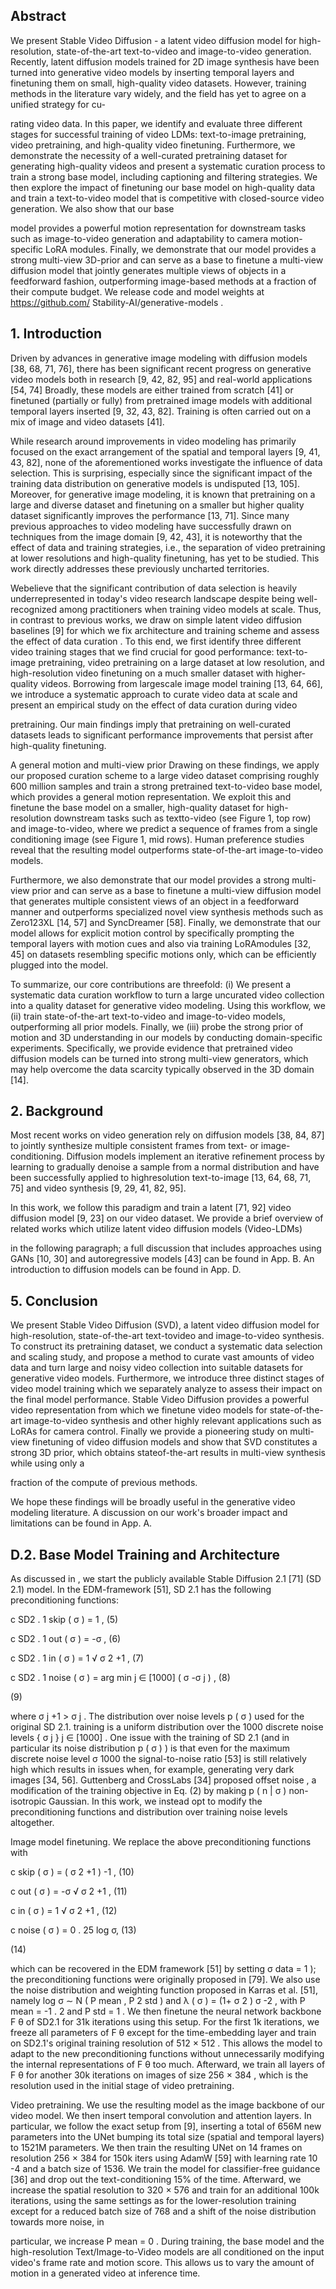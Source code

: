 ## Abstract

We present Stable Video Diffusion - a latent video diffusion model for high-resolution, state-of-the-art text-to-video and image-to-video generation. Recently, latent diffusion models trained for 2D image synthesis have been turned into generative video models by inserting temporal layers and finetuning them on small, high-quality video datasets. However, training methods in the literature vary widely, and the field has yet to agree on a unified strategy for cu-

rating video data. In this paper, we identify and evaluate three different stages for successful training of video LDMs: text-to-image pretraining, video pretraining, and high-quality video finetuning. Furthermore, we demonstrate the necessity of a well-curated pretraining dataset for generating high-quality videos and present a systematic curation process to train a strong base model, including captioning and filtering strategies. We then explore the impact of finetuning our base model on high-quality data and train a text-to-video model that is competitive with closed-source video generation. We also show that our base

<!-- image -->

<!-- image -->

model provides a powerful motion representation for downstream tasks such as image-to-video generation and adaptability to camera motion-specific LoRA modules. Finally, we demonstrate that our model provides a strong multi-view 3D-prior and can serve as a base to finetune a multi-view diffusion model that jointly generates multiple views of objects in a feedforward fashion, outperforming image-based methods at a fraction of their compute budget. We release code and model weights at https://github.com/ Stability-AI/generative-models .

## 1. Introduction

Driven by advances in generative image modeling with diffusion models [38, 68, 71, 76], there has been significant recent progress on generative video models both in research [9, 42, 82, 95] and real-world applications [54, 74] Broadly, these models are either trained from scratch [41] or finetuned (partially or fully) from pretrained image models with additional temporal layers inserted [9, 32, 43, 82]. Training is often carried out on a mix of image and video datasets [41].

While research around improvements in video modeling has primarily focused on the exact arrangement of the spatial and temporal layers [9, 41, 43, 82], none of the aforementioned works investigate the influence of data selection. This is surprising, especially since the significant impact of the training data distribution on generative models is undisputed [13, 105]. Moreover, for generative image modeling, it is known that pretraining on a large and diverse dataset and finetuning on a smaller but higher quality dataset significantly improves the performance [13, 71]. Since many previous approaches to video modeling have successfully drawn on techniques from the image domain [9, 42, 43], it is noteworthy that the effect of data and training strategies, i.e., the separation of video pretraining at lower resolutions and high-quality finetuning, has yet to be studied. This work directly addresses these previously uncharted territories.

Webelieve that the significant contribution of data selection is heavily underrepresented in today's video research landscape despite being well-recognized among practitioners when training video models at scale. Thus, in contrast to previous works, we draw on simple latent video diffusion baselines [9] for which we fix architecture and training scheme and assess the effect of data curation . To this end, we first identify three different video training stages that we find crucial for good performance: text-to-image pretraining, video pretraining on a large dataset at low resolution, and high-resolution video finetuning on a much smaller dataset with higher-quality videos. Borrowing from largescale image model training [13, 64, 66], we introduce a systematic approach to curate video data at scale and present an empirical study on the effect of data curation during video

pretraining. Our main findings imply that pretraining on well-curated datasets leads to significant performance improvements that persist after high-quality finetuning.

A general motion and multi-view prior Drawing on these findings, we apply our proposed curation scheme to a large video dataset comprising roughly 600 million samples and train a strong pretrained text-to-video base model, which provides a general motion representation. We exploit this and finetune the base model on a smaller, high-quality dataset for high-resolution downstream tasks such as textto-video (see Figure 1, top row) and image-to-video, where we predict a sequence of frames from a single conditioning image (see Figure 1, mid rows). Human preference studies reveal that the resulting model outperforms state-of-the-art image-to-video models.

Furthermore, we also demonstrate that our model provides a strong multi-view prior and can serve as a base to finetune a multi-view diffusion model that generates multiple consistent views of an object in a feedforward manner and outperforms specialized novel view synthesis methods such as Zero123XL [14, 57] and SyncDreamer [58]. Finally, we demonstrate that our model allows for explicit motion control by specifically prompting the temporal layers with motion cues and also via training LoRAmodules [32, 45] on datasets resembling specific motions only, which can be efficiently plugged into the model.

To summarize, our core contributions are threefold: (i) We present a systematic data curation workflow to turn a large uncurated video collection into a quality dataset for generative video modeling. Using this workflow, we (ii) train state-of-the-art text-to-video and image-to-video models, outperforming all prior models. Finally, we (iii) probe the strong prior of motion and 3D understanding in our models by conducting domain-specific experiments. Specifically, we provide evidence that pretrained video diffusion models can be turned into strong multi-view generators, which may help overcome the data scarcity typically observed in the 3D domain [14].

## 2. Background

Most recent works on video generation rely on diffusion models [38, 84, 87] to jointly synthesize multiple consistent frames from text- or image-conditioning. Diffusion models implement an iterative refinement process by learning to gradually denoise a sample from a normal distribution and have been successfully applied to highresolution text-to-image [13, 64, 68, 71, 75] and video synthesis [9, 29, 41, 82, 95].

In this work, we follow this paradigm and train a latent [71, 92] video diffusion model [9, 23] on our video dataset. We provide a brief overview of related works which utilize latent video diffusion models (Video-LDMs)

in the following paragraph; a full discussion that includes approaches using GANs [10, 30] and autoregressive models [43] can be found in App. B. An introduction to diffusion models can be found in App. D.

## 5. Conclusion

We present Stable Video Diffusion (SVD), a latent video diffusion model for high-resolution, state-of-the-art text-tovideo and image-to-video synthesis. To construct its pretraining dataset, we conduct a systematic data selection and scaling study, and propose a method to curate vast amounts of video data and turn large and noisy video collection into suitable datasets for generative video models. Furthermore, we introduce three distinct stages of video model training which we separately analyze to assess their impact on the final model performance. Stable Video Diffusion provides a powerful video representation from which we finetune video models for state-of-the-art image-to-video synthesis and other highly relevant applications such as LoRAs for camera control. Finally we provide a pioneering study on multi-view finetuning of video diffusion models and show that SVD constitutes a strong 3D prior, which obtains stateof-the-art results in multi-view synthesis while using only a

fraction of the compute of previous methods.

We hope these findings will be broadly useful in the generative video modeling literature. A discussion on our work's broader impact and limitations can be found in App. A.

## D.2. Base Model Training and Architecture

As discussed in , we start the publicly available Stable Diffusion 2.1 [71] (SD 2.1) model. In the EDM-framework [51], SD 2.1 has the following preconditioning functions:

c SD2 . 1 skip ( σ ) = 1 , (5)

c SD2 . 1 out ( σ ) = -σ , (6)

c SD2 . 1 in ( σ ) = 1 √ σ 2 +1 , (7)

c SD2 . 1 noise ( σ ) = arg min j ∈ [1000] ( σ -σ j ) , (8)

(9)

where σ j +1 > σ j . The distribution over noise levels p ( σ ) used for the original SD 2.1. training is a uniform distribution over the 1000 discrete noise levels { σ j } j ∈ [1000] . One issue with the training of SD 2.1 (and in particular its noise distribution p ( σ ) ) is that even for the maximum discrete noise level σ 1000 the signal-to-noise ratio [53] is still relatively high which results in issues when, for example, generating very dark images [34, 56]. Guttenberg and CrossLabs [34] proposed offset noise , a modification of the training objective in Eq. (2) by making p ( n | σ ) non-isotropic Gaussian. In this work, we instead opt to modify the preconditioning functions and distribution over training noise levels altogether.

Image model finetuning. We replace the above preconditioning functions with

c skip ( σ ) = ( σ 2 +1 ) -1 , (10)

c out ( σ ) = -σ √ σ 2 +1 , (11)

c in ( σ ) = 1 √ σ 2 +1 , (12)

c noise ( σ ) = 0 . 25 log σ, (13)

(14)

which can be recovered in the EDM framework [51] by setting σ data = 1 ); the preconditioning functions were originally proposed in [79]. We also use the noise distribution and weighting function proposed in Karras et al. [51], namely log σ ∼ N ( P mean , P 2 std ) and λ ( σ ) = (1+ σ 2 ) σ -2 , with P mean = -1 . 2 and P std = 1 . We then finetune the neural network backbone F θ of SD2.1 for 31k iterations using this setup. For the first 1k iterations, we freeze all parameters of F θ except for the time-embedding layer and train on SD2.1's original training resolution of 512 × 512 . This allows the model to adapt to the new preconditioning functions without unnecessarily modifying the internal representations of F θ too much. Afterward, we train all layers of F θ for another 30k iterations on images of size 256 × 384 , which is the resolution used in the initial stage of video pretraining.

Video pretraining. We use the resulting model as the image backbone of our video model. We then insert temporal convolution and attention layers. In particular, we follow the exact setup from [9], inserting a total of 656M new parameters into the UNet bumping its total size (spatial and temporal layers) to 1521M parameters. We then train the resulting UNet on 14 frames on resolution 256 × 384 for 150k iters using AdamW [59] with learning rate 10 -4 and a batch size of 1536. We train the model for classifier-free guidance [36] and drop out the text-conditioning 15% of the time. Afterward, we increase the spatial resolution to 320 × 576 and train for an additional 100k iterations, using the same settings as for the lower-resolution training except for a reduced batch size of 768 and a shift of the noise distribution towards more noise, in

particular, we increase P mean = 0 . During training, the base model and the high-resolution Text/Image-to-Video models are all conditioned on the input video's frame rate and motion score. This allows us to vary the amount of motion in a generated video at inference time.


